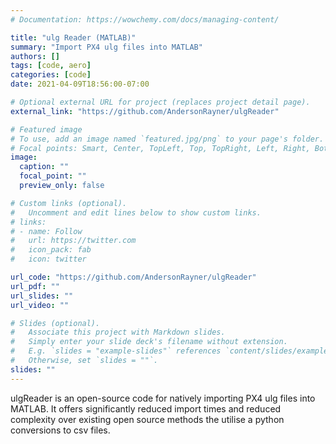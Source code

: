 ```yaml
---
# Documentation: https://wowchemy.com/docs/managing-content/

title: "ulg Reader (MATLAB)"
summary: "Import PX4 ulg files into MATLAB"
authors: []
tags: [code, aero]
categories: [code]
date: 2021-04-09T18:56:00-07:00

# Optional external URL for project (replaces project detail page).
external_link: "https://github.com/AndersonRayner/ulgReader"

# Featured image
# To use, add an image named `featured.jpg/png` to your page's folder.
# Focal points: Smart, Center, TopLeft, Top, TopRight, Left, Right, BottomLeft, Bottom, BottomRight.
image:
  caption: ""
  focal_point: ""
  preview_only: false

# Custom links (optional).
#   Uncomment and edit lines below to show custom links.
# links:
# - name: Follow
#   url: https://twitter.com
#   icon_pack: fab
#   icon: twitter

url_code: "https://github.com/AndersonRayner/ulgReader"
url_pdf: ""
url_slides: ""
url_video: ""

# Slides (optional).
#   Associate this project with Markdown slides.
#   Simply enter your slide deck's filename without extension.
#   E.g. `slides = "example-slides"` references `content/slides/example-slides.md`.
#   Otherwise, set `slides = ""`.
slides: ""
---
```


ulgReader is an open-source code for natively importing PX4 ulg files into MATLAB.  It offers significantly reduced import times and reduced complexity over existing open source methods the utilise a python conversions to csv files.
